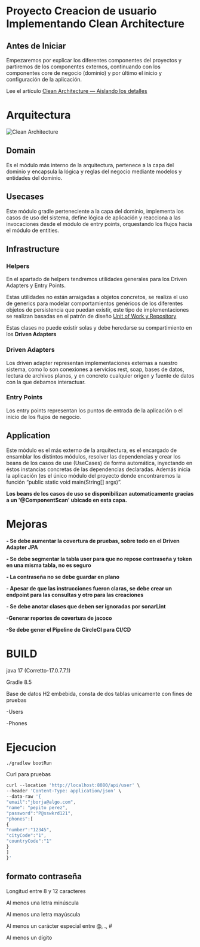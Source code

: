 # Proyecto Creacion de usuario Implementando Clean Architecture

## Antes de Iniciar

Empezaremos por explicar los diferentes componentes del proyectos y partiremos de los componentes externos, continuando con los componentes core de negocio (dominio) y por último el inicio y configuración de la aplicación.

Lee el artículo [Clean Architecture — Aislando los detalles](https://medium.com/bancolombia-tech/clean-architecture-aislando-los-detalles-4f9530f35d7a)

# Arquitectura

![Clean Architecture](https://miro.medium.com/max/1400/1*ZdlHz8B0-qu9Y-QO3AXR_w.png)

## Domain

Es el módulo más interno de la arquitectura, pertenece a la capa del dominio y encapsula la lógica y reglas del negocio mediante modelos y entidades del dominio.

## Usecases

Este módulo gradle perteneciente a la capa del dominio, implementa los casos de uso del sistema, define lógica de aplicación y reacciona a las invocaciones desde el módulo de entry points, orquestando los flujos hacia el módulo de entities.

## Infrastructure

### Helpers

En el apartado de helpers tendremos utilidades generales para los Driven Adapters y Entry Points.

Estas utilidades no están arraigadas a objetos concretos, se realiza el uso de generics para modelar comportamientos
genéricos de los diferentes objetos de persistencia que puedan existir, este tipo de implementaciones se realizan
basadas en el patrón de diseño [Unit of Work y Repository](https://medium.com/@krzychukosobudzki/repository-design-pattern-bc490b256006)

Estas clases no puede existir solas y debe heredarse su compartimiento en los **Driven Adapters**

### Driven Adapters

Los driven adapter representan implementaciones externas a nuestro sistema, como lo son conexiones a servicios rest,
soap, bases de datos, lectura de archivos planos, y en concreto cualquier origen y fuente de datos con la que debamos
interactuar.

### Entry Points

Los entry points representan los puntos de entrada de la aplicación o el inicio de los flujos de negocio.

## Application

Este módulo es el más externo de la arquitectura, es el encargado de ensamblar los distintos módulos, resolver las dependencias y crear los beans de los casos de use (UseCases) de forma automática, inyectando en éstos instancias concretas de las dependencias declaradas. Además inicia la aplicación (es el único módulo del proyecto donde encontraremos la función “public static void main(String[] args)”.

**Los beans de los casos de uso se disponibilizan automaticamente gracias a un '@ComponentScan' ubicado en esta capa.**


# Mejoras
**- Se debe aumentar la covertura de pruebas, sobre todo en el Driven Adapter JPA**

**- Se debe segmentar la tabla user para que no repose contraseña y token en una misma tabla, no es seguro**

**- La contraseña no se debe guardar en plano**

**- Apesar de que las instrucciones fueron claras, se debe crear un endpoint para las consultas y otro para las creaciones**

**- Se debe anotar clases que deben ser ignoradas por sonarLint**

**-Generar reportes de covertura de jacoco**

**-Se debe gener el Pipeline de CircleCI para CI/CD**
# BUILD
java 17 (Corretto-17.0.7.7.1)

Gradle 8.5

Base de datos H2 embebida, consta de dos tablas unicamente con fines de pruebas

-Users

-Phones

# Ejecucion

```shell
./gradlew bootRun
```
Curl para pruebas
```javaScript
curl --location 'http://localhost:8080/api/user' \
--header 'Content-Type: application/json' \
--data-raw '{
"email":"jborja@algo.com",
"name": "pepito perez",
"password":"P@sswkrd121",
"phones":[
{
"number":"12345",
"cityCode":"1",
"countryCode":"1"
}
]
}'
```
## formato contraseña
Longitud entre 8 y 12 caracteres

Al menos una letra minúscula

Al menos una letra mayúscula

Al menos un carácter especial entre @, ., #

Al menos un dígito
